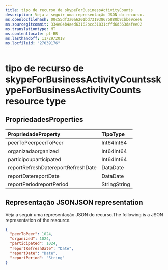 ```yaml
---
title: tipo de recurso de skypeForBusinessActivityCounts
description: Veja a seguir uma representação JSON do recurso.
ms.openlocfilehash: 00c55df3a0a6201bd731938675880b9cbbe9cee6
ms.sourcegitcommit: 334e84b4aed63162bcc31831cffd6d363dafee02
ms.translationtype: MT
ms.contentlocale: pt-BR
ms.lasthandoff: 11/29/2018
ms.locfileid: "27039176"
---
```

# <a name="skypeforbusinessactivitycounts-resource-type"></a><span data-ttu-id="b0a6a-103">tipo de recurso de skypeForBusinessActivityCounts</span><span class="sxs-lookup"><span data-stu-id="b0a6a-103">skypeForBusinessActivityCounts resource type</span></span>

## <a name="properties"></a><span data-ttu-id="b0a6a-104">Propriedades</span><span class="sxs-lookup"><span data-stu-id="b0a6a-104">Properties</span></span>

| <span data-ttu-id="b0a6a-105">Propriedade</span><span class="sxs-lookup"><span data-stu-id="b0a6a-105">Property</span></span>          | <span data-ttu-id="b0a6a-106">Tipo</span><span class="sxs-lookup"><span data-stu-id="b0a6a-106">Type</span></span>   |
| :---------------- | :----- |
| <span data-ttu-id="b0a6a-107">peerToPeer</span><span class="sxs-lookup"><span data-stu-id="b0a6a-107">peerToPeer</span></span>        | <span data-ttu-id="b0a6a-108">Int64</span><span class="sxs-lookup"><span data-stu-id="b0a6a-108">Int64</span></span>  |
| <span data-ttu-id="b0a6a-109">organizada</span><span class="sxs-lookup"><span data-stu-id="b0a6a-109">organized</span></span>         | <span data-ttu-id="b0a6a-110">Int64</span><span class="sxs-lookup"><span data-stu-id="b0a6a-110">Int64</span></span>  |
| <span data-ttu-id="b0a6a-111">participou</span><span class="sxs-lookup"><span data-stu-id="b0a6a-111">participated</span></span>      | <span data-ttu-id="b0a6a-112">Int64</span><span class="sxs-lookup"><span data-stu-id="b0a6a-112">Int64</span></span>  |
| <span data-ttu-id="b0a6a-113">reportRefreshDate</span><span class="sxs-lookup"><span data-stu-id="b0a6a-113">reportRefreshDate</span></span> | <span data-ttu-id="b0a6a-114">Data</span><span class="sxs-lookup"><span data-stu-id="b0a6a-114">Date</span></span>   |
| <span data-ttu-id="b0a6a-115">reportDate</span><span class="sxs-lookup"><span data-stu-id="b0a6a-115">reportDate</span></span>        | <span data-ttu-id="b0a6a-116">Data</span><span class="sxs-lookup"><span data-stu-id="b0a6a-116">Date</span></span>   |
| <span data-ttu-id="b0a6a-117">reportPeriod</span><span class="sxs-lookup"><span data-stu-id="b0a6a-117">reportPeriod</span></span>      | <span data-ttu-id="b0a6a-118">String</span><span class="sxs-lookup"><span data-stu-id="b0a6a-118">String</span></span> |

## <a name="json-representation"></a><span data-ttu-id="b0a6a-119">Representação JSON</span><span class="sxs-lookup"><span data-stu-id="b0a6a-119">JSON representation</span></span>

<span data-ttu-id="b0a6a-120">Veja a seguir uma representação JSON do recurso.</span><span class="sxs-lookup"><span data-stu-id="b0a6a-120">The following is a JSON representation of the resource.</span></span>

<!-- {
  "blockType": "resource",
  "@odata.type": "microsoft.graph.skypeForBusinessActivityCounts"
} -->

```json
{
  "peerToPeer": 1024, 
  "organized": 1024, 
  "participated": 1024, 
  "reportRefreshDate": "Date", 
  "reportDate": "Date", 
  "reportPeriod": "String"
}
```
